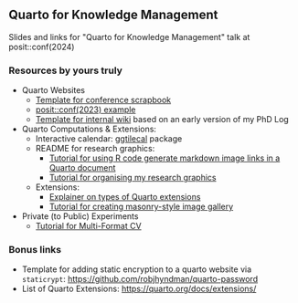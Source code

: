 ## Quarto for Knowledge Management

Slides and links for "Quarto for Knowledge Management" talk at posit::conf(2024)

### Resources by yours truly

- Quarto Websites
    - [Template for conference scrapbook](https://github.com/cynthiahqy/quarto-conf-scrapbook)
    - [posit::conf(2023) example](https://cynthiahqy.quarto.pub/positconf2023-scrapbook/)
    - [Template for internal wiki](https://github.com/cynthiahqy/quarto-wiki-template) based on an early version of my PhD Log
- Quarto Computations & Extensions:
    - Interactive calendar: [ggtilecal](https://github.com/cynthiahqy/ggtilecal/tree/main) package
    - README for research graphics:
        - [Tutorial for using R code generate markdown image links in a Quarto document](https://www.cynthiahqy.com/posts/layout-folder-images/)
        - [Tutorial for organising my research graphics](https://www.cynthiahqy.com/posts/reusing-images-with-git-submodules/)
    - Extensions:
        - [Explainer on types of Quarto extensions](https://www.cynthiahqy.com/posts/quarto-extensions-explainer/)
        - [Tutorial for creating masonry-style image gallery](https://www.cynthiahqy.com/posts/masonry-gallery/)
- Private (to Public) Experiments
    - [Tutorial for Multi-Format CV](https://www.cynthiahqy.com/posts/cv-html-pdf/)
 
### Bonus links

- Template for adding static encryption to a quarto website via `staticrypt`: <https://github.com/robjhyndman/quarto-password>
- List of Quarto Extensions: <https://quarto.org/docs/extensions/>
